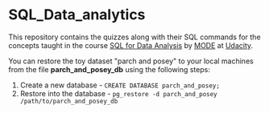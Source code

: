 # SQL_Data_analytics

This repository contains the quizzes along with their SQL commands for the concepts taught in the course [SQL for Data Analysis](https://in.udacity.com/course/sql-for-data-analysis--ud198) by [MODE](https://modeanalytics.com) at [Udacity](http://udacity.com/).


You can restore the toy dataset  "parch and posey" to your local machines from the file **parch_and_posey_db** using the following steps:

1. Create a new database - `CREATE DATABASE parch_and_posey;`
2. Restore into the database - `pg_restore -d parch_and_posey /path/to/parch_and_posey_db`


